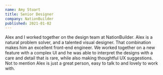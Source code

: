 ```yaml
---
name: Amy Stuart
title: Senior Designer
company: NationBuilder
published: 2021-01-02
---
```


Alex and I worked together on the design team at NationBuilder. Alex is a natural problem solver, and a talented visual designer. That combination makes him an excellent front-end engineer. We worked together on a new feature with a complex UI and he was able to interpret the designs with a care and detail that is rare, while also making thoughtful UX suggestions. Not to mention Alex is just a great person, easy to talk to and lovely to work with.
